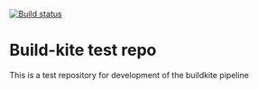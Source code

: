 [![Build status](https://badge.buildkite.com/dc1c3806d0174b12c225cfc67fddf17b75d7633b1b71964bc2.svg)](https://buildkite.com/cih2001/test)

# Build-kite test repo

This is a test repository for development of the buildkite pipeline
